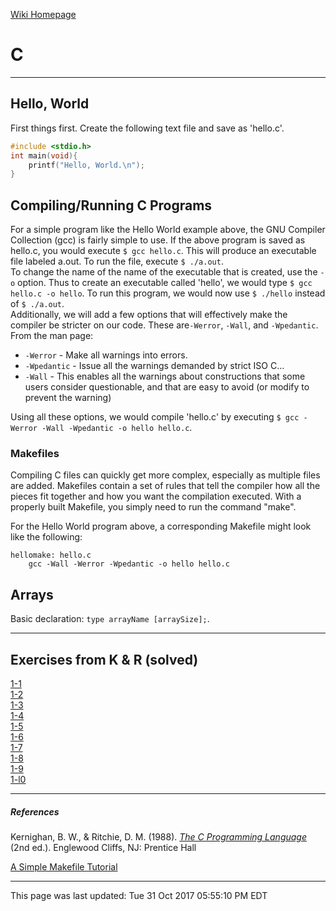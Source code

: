 [Wiki Homepage](index.md)
# C
---
## Hello, World

First things first.  Create the following text file and save as 'hello.c'.

```c
#include <stdio.h>
int main(void){
	printf("Hello, World.\n");
}
```
## Compiling/Running C Programs  

For a simple program like the Hello World example above, the GNU Compiler Collection (gcc) is fairly simple to use.  If the above program is saved as hello.c, you would execute `$ gcc hello.c`.  This will produce an executable file labeled a.out.  To run the file, execute `$ ./a.out`.  
To change the name of the name of the executable that is created, use the `-o` option. Thus to create an executable called 'hello', we would type `$ gcc hello.c -o hello`. To run this program, we would now use `$ ./hello` instead of `$ ./a.out`.  
Additionally, we will add a few options that will effectively make the compiler be stricter on our code.  These are`-Werror`, `-Wall`, and `-Wpedantic`.  From the man page:   
* `-Werror` - Make all warnings into errors.
* `-Wpedantic` - Issue all the warnings demanded by strict ISO C...
* `-Wall` - This enables all the warnings about constructions that some users consider questionable, and that are easy to avoid (or modify to prevent the warning)  

Using all these options, we would compile 'hello.c' by executing `$ gcc -Werror -Wall -Wpedantic -o hello hello.c`.

### Makefiles

Compiling C files can quickly get more complex, especially as multiple files are added.  Makefiles contain a set of rules that tell the compiler how all the pieces fit together and how you want the compilation executed.  With a properly built Makefile, you simply need to run the command "make".

For the Hello World program above, a corresponding Makefile might look like the following:
```
hellomake: hello.c
	gcc -Wall -Werror -Wpedantic -o hello hello.c
```

## Arrays

Basic declaration: `type arrayName [arraySize];`.

---
## Exercises from K & R (solved)

[1-1](c/1-1.md)  
[1-2](c/1-2.md)  
[1-3](c/1-3.md)  
[1-4](c/1-4.md)  
[1-5](c/1-5.md)  
[1-6](c/1-6.md)  
[1-7](c/1-7.md)  
[1-8](c/1-8.md)  
[1-9](c/1-9.md)  
[1-l0](c/1-l0.md)  

---
##### References

Kernighan, B. W., & Ritchie, D. M. (1988). [*The C Programming Language*](https://www.amazon.com/Programming-Language-2nd-Brian-Kernighan/dp/0131103628/) (2nd ed.). Englewood Cliffs, NJ: Prentice Hall

[A Simple Makefile Tutorial](http://www.cs.colby.edu/maxwell/courses/tutorials/maketutor/)

---
This page was last updated: Tue 31 Oct 2017 05:55:10 PM EDT 

